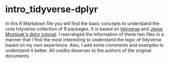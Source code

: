 # intro_tidyverse-dplyr
In this R Markdown file you will find the basic concepts to understand the core tidyverse collection of R packages. It is based on [tidyverse](https://www.tidyverse.org/) and [Jesse Mostipak's dplyr  tutorial](https://www.kaggle.com/jessemostipak/dive-into-dplyr-tutorial-1). I rearranged the information of these two files in a manner that I find the most interesting to understand the logic of tidyverse based on my own experience. Also, I add some comments and examples to understand it better. All credits deserves to the authors of the original documents.